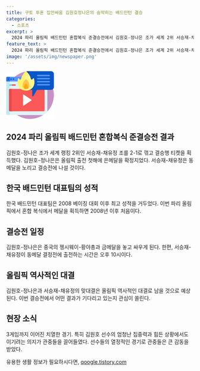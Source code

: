 ```yaml
---
title: 구토 투혼 집안싸움 김원호정나은의 숨막히는 배드민턴 결승
categories:
  - 스포츠
excerpt: >
  2024 파리 올림픽 배드민턴 혼합복식 준결승전에서 김원호-정나은 조가 세계 2위 서승재-채유정 조를 꺾고 결승행 티켓을 획득했다. 이로써 김원호-정나은은 은메달 확보하게 되며, 한국 배드민턴 대표팀은 2008 베이징 대회 이후 최고 성적을 거뒀다. 
feature_text: >
  2024 파리 올림픽 배드민턴 혼합복식 준결승전에서 김원호-정나은 조가 세계 2위 서승재-채유정 조를 꺾고 결승행 티켓을 획득했다. 이로써 김원호-정나은은 은메달 확보하게 되며, 한국 배드민턴 대표팀은 2008 베이징 대회 이후 최고 성적을 거뒀다. 
image: '/assets/img/newspaper.png'
---
```


<p><img src="/assets/img/news.png" alt="rentncar 속보" /></p>

<h2>2024 파리 올림픽 배드민턴 혼합복식 준결승전 결과</h2>

<p data-ke-size="size16">김원호-정나은 조가 세계 랭킹 2위인 서승재-채유정 조를 2-1로 꺾고 결승행 티켓을 획득했다. 김원호-정나은은 올림픽 출전 첫해에 은메달을 확정지었다. 서승재-채유정은 동메달을 노리고 결승전에 나설 것이다.</p>

<h2>한국 배드민턴 대표팀의 성적</h2>

<p data-ke-size="size16">한국 배드민턴 대표팀은 2008 베이징 대회 이후 최고 성적을 거두었다. 이번 파리 올림픽에서 혼합 복식에서 메달을 획득하면 2008년 이후 처음이다.</p>

<h2>결승전 일정</h2>

<p data-ke-size="size16">김원호-정나은은 중국의 젱시웨이-황야총과 금메달을 놓고 싸우게 된다. 한편, 서승재-채유정이 동메달 결정전에 출전하는 시간은 오후 10시이다.</p>

<h2>올림픽 역사적인 대결</h2>

<p data-ke-size="size16">김원호-정나은과 서승재-채유정의 맞대결은 올림픽 역사적인 대결로 남을 것으로 예상된다. 이번 결승전에서 어떤 결과가 기다리고 있는지 관심이 쏠린다.</p>

<h2>현장 소식</h2>

<p data-ke-size="size16">3게임까지 이어진 치열한 경기. 특히 김원호 선수의 엄청난 집중력과 힘든 상황에서도 이기려는 의지가 관중들을 끌어들였다. 선수들의 열정적인 경기로 관중들은 큰 감동을 받았다.</p>
유용한 생활 정보가 필요하시다면, <a href="https://qoogle.tistory.com" rel="dofollow">qoogle.tistory.com</a>


